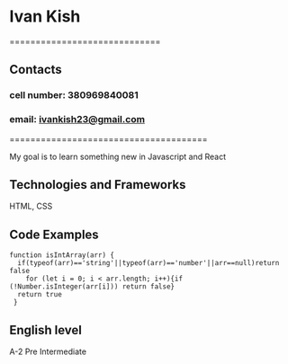 
# Ivan Kish
=============================
## Contacts
### cell number: 380969840081
### email: ivankish23@gmail.com
======================================

My goal is to learn something new in Javascript and React
## Technologies and Frameworks
HTML, CSS
## Code Examples
```
function isIntArray(arr) {  
  if(typeof(arr)=='string'||typeof(arr)=='number'||arr==null)return false
    for (let i = 0; i < arr.length; i++){if (!Number.isInteger(arr[i])) return false}
  return true
 }
```
## English level 
A-2 Pre Intermediate 


